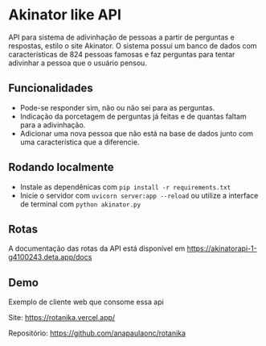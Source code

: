 # Akinator like API

API para sistema de adivinhação de pessoas a partir de perguntas e respostas, estilo o site Akinator. O sistema possui um banco de dados com características de 824 pessoas famosas e faz perguntas para tentar adivinhar a pessoa que o usuário pensou.

## Funcionalidades

- Pode-se responder sim, não ou não sei para as perguntas.
- Indicação da porcetagem de perguntas já feitas e de quantas faltam para a adivinhação.
- Adicionar uma nova pessoa que não está na base de dados junto com uma característica que a diferencie.

## Rodando localmente

- Instale as dependênicas com `pip install -r requirements.txt`
- Inicie o servidor com `uvicorn server:app --reload` ou utilize a interface de terminal com `python akinator.py`

## Rotas

A documentação das rotas da API está disponível em https://akinatorapi-1-g4100243.deta.app/docs

## Demo

Exemplo de cliente web que consome essa api

Site: https://rotanika.vercel.app/

Repositório: https://github.com/anapaulaonc/rotanika
